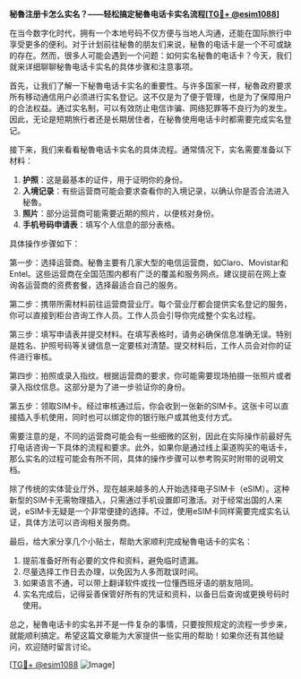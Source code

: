 **秘魯注册卡怎么实名？——轻松搞定秘魯电话卡实名流程[[TG💪+ @esim1088](https://t.me/s/esim1088)]**

在当今数字化时代，拥有一个本地号码不仅方便与当地人沟通，还能在国际旅行中享受更多的便利。对于计划前往秘魯的朋友们来说，秘魯的电话卡是一个不可或缺的存在。然而，很多人可能会遇到一个问题：如何实名秘魯的电话卡？今天，我们就来详细聊聊秘魯电话卡实名的具体步骤和注意事项。

首先，让我们了解一下秘魯电话卡实名的重要性。与许多国家一样，秘魯政府要求所有移动通信用户必须进行实名登记。这不仅是为了便于管理，也是为了保障用户的合法权益。通过实名制，可以有效防止电信诈骗、网络犯罪等不良行为的发生。因此，无论是短期旅行者还是长期居住者，在秘魯使用电话卡时都需要完成实名登记。

接下来，我们来看看秘魯电话卡实名的具体流程。通常情况下，实名需要准备以下材料：

1. **护照**：这是最基本的证件，用于证明你的身份。
2. **入境记录**：有些运营商可能会要求查看你的入境记录，以确认你是否合法进入秘魯。
3. **照片**：部分运营商可能需要近期的照片，以便核对身份。
4. **手机号码申请表**：填写个人信息的部分表格。

具体操作步骤如下：

第一步：选择运营商。秘魯主要有几家大型的电信运营商，如Claro、Movistar和Entel。这些运营商在全国范围内都有广泛的覆盖和服务网点。建议提前在网上查询各运营商的资费套餐，选择最适合自己的服务。

第二步：携带所需材料前往运营商营业厅。每个营业厅都会提供实名登记的服务，你可以直接到柜台咨询工作人员。工作人员会引导你完成整个实名过程。

第三步：填写申请表并提交材料。在填写表格时，请务必确保信息准确无误。特别是姓名、护照号码等关键信息一定要核对清楚。提交材料后，工作人员会对你的证件进行审核。

第四步：拍照或录入指纹。根据运营商的要求，你可能需要现场拍摄一张照片或者录入指纹信息。这部分是为了进一步验证你的身份。

第五步：领取SIM卡。经过审核通过后，你会收到一张新的SIM卡。这张卡可以直接插入手机使用，同时也可以绑定你的银行账户或其他支付方式。

需要注意的是，不同的运营商可能会有一些细微的区别，因此在实际操作前最好先打电话咨询一下具体的流程和要求。此外，如果你是通过线上渠道购买的电话卡，那么实名的过程可能会有所不同，具体的操作步骤可以参考购买时附带的说明文档。

除了传统的实体营业厅外，现在越来越多的人开始选择电子SIM卡（eSIM）。这种新型的SIM卡无需物理插入，只需通过手机设置即可激活。对于经常出国的人来说，eSIM卡无疑是一个非常便捷的选择。不过，使用eSIM卡同样需要完成实名认证，具体方法可以咨询相关服务商。

最后，给大家分享几个小贴士，帮助大家顺利完成秘魯电话卡的实名：

1. 提前准备好所有必要的文件和资料，避免临时遗漏。
2. 尽量选择工作日去办理，以免因为人多而耽误时间。
3. 如果语言不通，可以带上翻译软件或找一位懂西班牙语的朋友陪同。
4. 实名完成后，记得妥善保管好所有的凭证和资料，以备日后查询或更换号码时使用。

总之，秘魯电话卡的实名并不是一件复杂的事情，只要按照规定的流程一步步来，就能顺利搞定。希望这篇文章能为大家提供一些实用的帮助！如果你还有其他疑问，欢迎随时留言讨论。

[[TG💪+ @esim1088](https://t.me/s/esim1088) ![Image](https://i.postimg.cc/4NQfJmqS/Snipaste-2025-05-13-00-14-12.png)]
